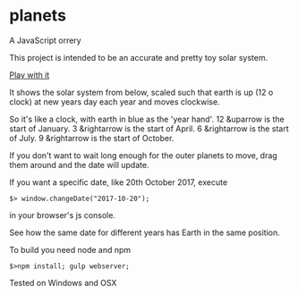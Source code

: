 # planets
A JavaScript orrery

This project is intended to be an accurate and pretty toy solar system.

[Play with it](https://a-j-douglass.github.io/planets/)

It shows the solar system from below,  scaled such that earth is up (12 o clock) at new years day each year and moves clockwise.

So it's like a clock, with earth in blue as the 'year hand'.
12 &uparrow is the start of January.
 3 &rightarrow is the start of April.
 6 &rightarrow is the start of July.
 9 &rightarrow is the start of October.

If you don't want to wait long enough for the outer planets to move, drag them around and the date will update.

If you want a specific date, like 20th October 2017, execute

`$> window.changeDate("2017-10-20");`

in your browser's js console.

See how the same date for different years has Earth in the same position.


To build you need node and npm

`$>npm install; gulp webserver;`

Tested on Windows and OSX
